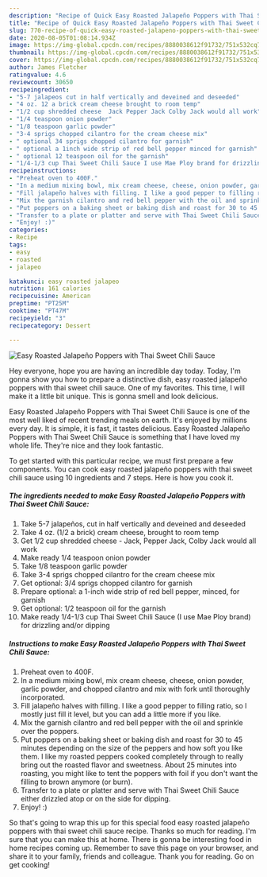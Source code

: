 ```yaml
---
description: "Recipe of Quick Easy Roasted Jalapeño Poppers with Thai Sweet Chili Sauce"
title: "Recipe of Quick Easy Roasted Jalapeño Poppers with Thai Sweet Chili Sauce"
slug: 770-recipe-of-quick-easy-roasted-jalapeno-poppers-with-thai-sweet-chili-sauce
date: 2020-08-05T01:08:14.934Z
image: https://img-global.cpcdn.com/recipes/8880038612f91732/751x532cq70/easy-roasted-jalapeno-poppers-with-thai-sweet-chili-sauce-recipe-main-photo.jpg
thumbnail: https://img-global.cpcdn.com/recipes/8880038612f91732/751x532cq70/easy-roasted-jalapeno-poppers-with-thai-sweet-chili-sauce-recipe-main-photo.jpg
cover: https://img-global.cpcdn.com/recipes/8880038612f91732/751x532cq70/easy-roasted-jalapeno-poppers-with-thai-sweet-chili-sauce-recipe-main-photo.jpg
author: James Fletcher
ratingvalue: 4.6
reviewcount: 30650
recipeingredient:
- "5-7 jalapeos cut in half vertically and deveined and deseeded"
- "4 oz. 12 a brick cream cheese brought to room temp"
- "1/2 cup shredded cheese  Jack Pepper Jack Colby Jack would all work"
- "1/4 teaspoon onion powder"
- "1/8 teaspoon garlic powder"
- "3-4 sprigs chopped cilantro for the cream cheese mix"
- " optional 34 sprigs chopped cilantro for garnish"
- " optional a 1inch wide strip of red bell pepper minced for garnish"
- " optional 12 teaspoon oil for the garnish"
- "1/4-1/3 cup Thai Sweet Chili Sauce I use Mae Ploy brand for drizzling andor dipping"
recipeinstructions:
- "Preheat oven to 400F."
- "In a medium mixing bowl, mix cream cheese, cheese, onion powder, garlic powder, and chopped cilantro and mix with fork until thoroughly incorporated."
- "Fill jalapeño halves with filling. I like a good pepper to filling ratio, so I mostly just fill it level, but you can add a little more if you like."
- "Mix the garnish cilantro and red bell pepper with the oil and sprinkle over the poppers."
- "Put poppers on a baking sheet or baking dish and roast for 30 to 45 minutes depending on the size of the peppers and how soft you like them. I like my roasted peppers cooked completely through to really bring out the roasted flavor and sweetness. About 25 minutes into roasting, you might like to tent the poppers with foil if you don&#39;t want the filling to brown anymore (or burn)."
- "Transfer to a plate or platter and serve with Thai Sweet Chili Sauce either drizzled atop or on the side for dipping."
- "Enjoy! :)"
categories:
- Recipe
tags:
- easy
- roasted
- jalapeo

katakunci: easy roasted jalapeo 
nutrition: 161 calories
recipecuisine: American
preptime: "PT25M"
cooktime: "PT47M"
recipeyield: "3"
recipecategory: Dessert

---
```



![Easy Roasted Jalapeño Poppers with Thai Sweet Chili Sauce](https://img-global.cpcdn.com/recipes/8880038612f91732/751x532cq70/easy-roasted-jalapeno-poppers-with-thai-sweet-chili-sauce-recipe-main-photo.jpg)

Hey everyone, hope you are having an incredible day today. Today, I'm gonna show you how to prepare a distinctive dish, easy roasted jalapeño poppers with thai sweet chili sauce. One of my favorites. This time, I will make it a little bit unique. This is gonna smell and look delicious.

Easy Roasted Jalapeño Poppers with Thai Sweet Chili Sauce is one of the most well liked of recent trending meals on earth. It's enjoyed by millions every day. It is simple, it is fast, it tastes delicious. Easy Roasted Jalapeño Poppers with Thai Sweet Chili Sauce is something that I have loved my whole life. They're nice and they look fantastic.




To get started with this particular recipe, we must first prepare a few components. You can cook easy roasted jalapeño poppers with thai sweet chili sauce using 10 ingredients and 7 steps. Here is how you cook it.

<!--inarticleads1-->

##### The ingredients needed to make Easy Roasted Jalapeño Poppers with Thai Sweet Chili Sauce:

1. Take 5-7 jalapeños, cut in half vertically and deveined and deseeded
1. Take 4 oz. (1/2 a brick) cream cheese, brought to room temp
1. Get 1/2 cup shredded cheese - Jack, Pepper Jack, Colby Jack would all work
1. Make ready 1/4 teaspoon onion powder
1. Take 1/8 teaspoon garlic powder
1. Take 3-4 sprigs chopped cilantro for the cream cheese mix
1. Get  optional: 3/4 sprigs chopped cilantro for garnish
1. Prepare  optional: a 1-inch wide strip of red bell pepper, minced, for garnish
1. Get  optional: 1/2 teaspoon oil for the garnish
1. Make ready 1/4-1/3 cup Thai Sweet Chili Sauce (I use Mae Ploy brand) for drizzling and/or dipping




<!--inarticleads2-->

##### Instructions to make Easy Roasted Jalapeño Poppers with Thai Sweet Chili Sauce:

1. Preheat oven to 400F.
1. In a medium mixing bowl, mix cream cheese, cheese, onion powder, garlic powder, and chopped cilantro and mix with fork until thoroughly incorporated.
1. Fill jalapeño halves with filling. I like a good pepper to filling ratio, so I mostly just fill it level, but you can add a little more if you like.
1. Mix the garnish cilantro and red bell pepper with the oil and sprinkle over the poppers.
1. Put poppers on a baking sheet or baking dish and roast for 30 to 45 minutes depending on the size of the peppers and how soft you like them. I like my roasted peppers cooked completely through to really bring out the roasted flavor and sweetness. About 25 minutes into roasting, you might like to tent the poppers with foil if you don&#39;t want the filling to brown anymore (or burn).
1. Transfer to a plate or platter and serve with Thai Sweet Chili Sauce either drizzled atop or on the side for dipping.
1. Enjoy! :)




So that's going to wrap this up for this special food easy roasted jalapeño poppers with thai sweet chili sauce recipe. Thanks so much for reading. I'm sure that you can make this at home. There is gonna be interesting food in home recipes coming up. Remember to save this page on your browser, and share it to your family, friends and colleague. Thank you for reading. Go on get cooking!
